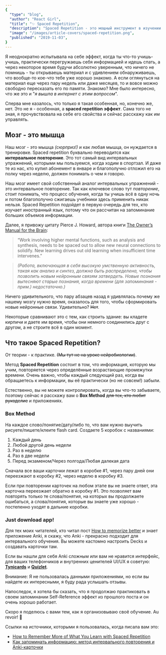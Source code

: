 ```yaml
---
{
  "type": "blog",
  "author": "React Girl",
  "title": "✨ Spaced Repetition",
  "description": "Spaced Repetition - это мощный инструмент в изучении нового материала. Читайте дальше о том, что это за эффект и как с этим связан наш мозг.",
  "image": "/images/article-covers/spaced-repetition.png",
  "published": "2019-11-03",
}
---
```


Я неоднократно испытывала на себе эффект, когда ты что-то учишь-учишь, практически перегружаешь себя информацией и идешь спать, а через некоторое время будучи абсолютно уверенным, что ничего не помнишь - ты открываешь материал и с удивлением обнаруживаешь, что вообще-то кое-что тебе уже хорошо знакомо. А если оглянуться на материал еще через пару недель или даже месяцев, то и вовсе можно свободно пересказать его по памяти. Знакомо? Мне было интересно, что же это и "_я вышла в интернет с этим вопросом_".

Сперва мне казалось, что только я такая особенная, но, конечно же, нет. Это не я - особенная, а **spaced repetition эффект**. Сама того не зная, я прочувствовала на себе его свойства и сейчас расскажу как им управлять.

## Мозг - это мышца

Наш мозг - это мышца _(сюрприз!)_ и как любая мышца, он нуждается в тренировке. Spaced repetition буквально переводится как **интервальное повторение**. Это тот самый вид интервальных упражнений, которыми мы пользуемся, когда ходим в спортзал. И даже те из нас, кто купил абонемент в январе и благополучно отложил его на полку через неделю, должен понимать о чем я говорю.

Наш мозг имеет свой собственный аналог интервальных упражнений - это интервальное повторение. Так как ключевое слово тут _повторение_, стоит понимать, что процесс обучения, когда ты учишь всё в одну ночь и потом благополучно сжигаешь учебники здесь применить никак нельзя. Spaced Repetition подойдет в первую очередь для тех, кто изучает иностранный язык, потому что он рассчитан на запоминание больших объемов информации.

Далее, я привожу цитату Pierce J. Howard, автора книги [The Owner’s Manual for the Brain](https://www.amazon.com/dp/0062227351/ref=as_li_ss_tl?pf_rd_p=1944687742&pf_rd_s=lpo-top-stripe-1&pf_rd_t=201&pf_rd_i=1885167644&pf_rd_m=ATVPDKIKX0DER&pf_rd_r=T376CK8Q97VQWZY2HCCS&linkCode=sl1&tag=colinfgee-20&linkId=83404df94b74a2c4fd410c8bc0dd9e53):

> “Work involving higher mental functions, such as analysis and synthesis, needs to be spaced out to allow new neural connections to solidify. New learning drives out old learning when insufficient time intervenes.”

> _(Работа, включающая в себя высокую умственную активность, такая как анализ и синтез, должна быть распределена, чтобы позволить новым нейронным связям затвердеть. Новые познания вытесняют старые познания, когда времени (для запоминания - прим.) недостаточно.)_

Ничего удивительного, что пару абзацев назад я удивлялась почему же нашему мозгу нужно время, оказалось для того, чтобы сформировать новые нейронные связи. Удивительно? ~~Нет~~.

Некоторые сравнивают это с тем, как строить здание: вы кладете кирпичи и даете им время, чтобы они немного соединились друг с другом, а не строите всё в один момент.

## Что такое Spaced Repetition?

От теории - к практике. ~~(Мы тут не на уроке нейробиологии)~~.

Метод **Spaced Repetition** состоит в том, что информация, которую мы учим, повторяется через определённые возрастающие промежутки времени. Очень важно, чтобы каждый следующий раз, когда вы обращаетесь к информации, вы её практически (но не совсем!) забыли.

Естественно, вы не можете контролировать, когда вы что-то забываете, поэтому сейчас я расскажу вам о **Box Method** ~~для тех, кто любит рукоделие~~ и приложениях.

### Box Method

На каждое слово/понятие/дату/либо то, что вам нужно выучить рисуете/пишете/клеите flash card. Создаете 5 коробок с названиями:

1. Каждый день
2. Любой другой день недели
3. Раз в неделю
4. Раз в две недели
5. Перед экзаменом/Через полгода/Любая далекая дата

Сначала все ваши карточки лежат в коробке #1, через пару дней они переезжают в коробку #2, через неделю в коробку #3.

Если при повторении карточек на любом этапе вы не знаете ответ, эта карточка переезжает обратно в коробку #1. Это позволяет вам повторять только те слова/понятия, на которых вы продолжаете ошибаться, а слова/понятия, которые вы знаете уже хорошо - постепенно уходят в дальние коробки.

### Just download app!

Для тех моих читателей, кто читал пост [How to memorize better](https://unicornsandme.netlify.com/article/how-to-memorize-better) и знает приложение Anki, я скажу, что Anki - прекрасно подходит для интервального обучения. Вы можете кастомно настроить Decks и создавать карточки там.

Если вы нашли для себя Anki сложным или вам не нравится интерфейс, для ваших телефончиков и внутренних ценителей UI/UX я советую: [**Tynicards**](https://tinycards.duolingo.com/) и [**Quizlet**](https://quizlet.com/).

Внимание: Я не пользовалась данными приложениями, но если вы найдете их интересными, я буду рада услышать отзывы.

Напоследок, я хотела бы сказать, что я продолжаю практиковать в своем запоминании Self-Reference эффект из прошлого поста и он очень хорошо работает.

Скоро я поделюсь с вами тем, как я организовываю своё обучение. Au revoir! 💛

Ссылки на источники, которыми я пользовалась, когда писала вам это:

- [How to Remember More of What You Learn with Spaced Repetition](https://collegeinfogeek.com/spaced-repetition-memory-technique/)
- [Как запоминать информацию: метод интервального повторения и Anki-карточки](https://newtonew.com/lifehack/kak-zapominat-informaciju-metod-intervalnogo-povtorenija-i-anki-kartochki)
